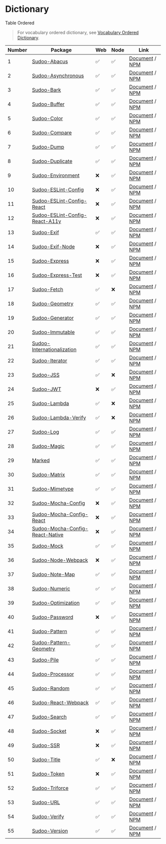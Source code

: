 # Dictionary

Table Ordered

> For vocabulary ordered dictionary, see [Vocabulary Ordered Dictionary](./vocabulary).

| Number | Package                                                                                    | Web | Node | Link                                                                                                         |
| ------ | ------------------------------------------------------------------------------------------ | --- | ---- | ------------------------------------------------------------------------------------------------------------ |
| 1      | [Sudoo-Abacus](//github.com/SudoDotDog/Sudoo-Abacus)                                       | ✅   | ✅    | [Document](//abacus.sudo.dog) / [NPM](//npmjs.com/package/@sudoo/abacus)                                     |
| 2      | [Sudoo-Asynchronous](//github.com/SudoDotDog/Sudoo-Asynchronous)                           | ✅   | ✅    | [Document](//asynchronous.sudo.dog) / [NPM](//npmjs.com/package/@sudoo/asynchronous)                         |
| 3      | [Sudoo-Bark](//github.com/SudoDotDog/Sudoo-Bark)                                           | ✅   | ✅    | [Document](//bark.sudo.dog) / [NPM](//npmjs.com/package/@sudoo/bark)                                         |
| 4      | [Sudoo-Buffer](//github.com/SudoDotDog/Sudoo-Buffer)                                       | ✅   | ✅    | [Document](//buffer.sudo.dog) / [NPM](//npmjs.com/package/@sudoo/buffer)                                     |
| 5      | [Sudoo-Color](//github.com/SudoDotDog/Sudoo-Color)                                         | ✅   | ✅    | [Document](//color.sudo.dog) / [NPM](//npmjs.com/package/@sudoo/color)                                       |
| 6      | [Sudoo-Compare](//github.com/SudoDotDog/Sudoo-Compare)                                     | ✅   | ✅    | [Document](//compare.sudo.dog) / [NPM](//npmjs.com/package/@sudoo/compare)                                   |
| 7      | [Sudoo-Dump](//github.com/SudoDotDog/Sudoo-Dump)                                           | ✅   | ✅    | [Document](//dump.sudo.dog) / [NPM](//npmjs.com/package/@sudoo/dump)                                         |
| 8      | [Sudoo-Duplicate](//github.com/SudoDotDog/Sudoo-Duplicate)                                 | ✅   | ✅    | [Document](//duplicate.sudo.dog) / [NPM](//npmjs.com/package/@sudoo/duplicate)                               |
| 9      | [Sudoo-Environment](//github.com/SudoDotDog/Sudoo-Environment)                             | ❌   | ✅    | [Document](//environment.sudo.dog) / [NPM](//npmjs.com/package/@sudoo/environment)                           |
| 10     | [Sudoo-ESLint-Config](//github.com/SudoDotDog/Sudoo-ESLint-Config)                         | ❌   | ✅    | [Document](//eslint-config.sudo.dog) / [NPM](//npmjs.com/package/@sudoo/eslint-config)                       |
| 11     | [Sudoo-ESLint-Config-React](//github.com/SudoDotDog/Sudoo-ESLint-Config-React)             | ❌   | ✅    | [Document](//eslint-config-react.sudo.dog) / [NPM](//npmjs.com/package/@sudoo/eslint-config-react)           |
| 12     | [Sudoo-ESLint-Config-React-A11y](//github.com/SudoDotDog/Sudoo-ESLint-Config-React-A11y)   | ❌   | ✅    | [Document](//eslint-config-react-a11y.sudo.dog) / [NPM](//npmjs.com/package/@sudoo/eslint-config-react-a11y) |
| 13     | [Sudoo-Exif](//github.com/SudoDotDog/Sudoo-Exif)                                           | ✅   | ✅    | [Document](//exif.sudo.dog) / [NPM](//npmjs.com/package/@sudoo/exif)                                         |
| 14     | [Sudoo-Exif-Node](//github.com/SudoDotDog/Sudoo-Exif-Node)                                 | ❌   | ✅    | [Document](//exif-node.sudo.dog) / [NPM](//npmjs.com/package/@sudoo/exif-node)                               |
| 15     | [Sudoo-Express](//github.com/SudoDotDog/Sudoo-Express)                                     | ❌   | ✅    | [Document](//express.sudo.dog) / [NPM](//npmjs.com/package/@sudoo/express)                                   |
| 16     | [Sudoo-Express-Test](//github.com/SudoDotDog/Sudoo-Express-Test)                           | ❌   | ✅    | [Document](//express-test.sudo.dog) / [NPM](//npmjs.com/package/@sudoo/express-test)                         |
| 17     | [Sudoo-Fetch](//github.com/SudoDotDog/Sudoo-Fetch)                                         | ✅   | ❌    | [Document](//fetch.sudo.dog) / [NPM](//npmjs.com/package/@sudoo/fetch)                                       |
| 18     | [Sudoo-Geometry](//github.com/SudoDotDog/Sudoo-Geometry)                                   | ✅   | ✅    | [Document](//geometry.sudo.dog) / [NPM](//npmjs.com/package/@sudoo/geometry)                                 |
| 19     | [Sudoo-Generator](//github.com/SudoDotDog/Sudoo-Generator)                                 | ✅   | ✅    | [Document](//generator.sudo.dog) / [NPM](//npmjs.com/package/@sudoo/generator)                               |
| 20     | [Sudoo-Immutable](//github.com/SudoDotDog/Sudoo-Immutable)                                 | ✅   | ✅    | [Document](//immutable.sudo.dog) / [NPM](//npmjs.com/package/@sudoo/immutable)                               |
| 21     | [Sudoo-Internationalization](//github.com/SudoDotDog/Sudoo-Internationalization)           | ✅   | ✅    | [Document](//internationalization.sudo.dog) / [NPM](//npmjs.com/package/@sudoo/internationalization)         |
| 22     | [Sudoo-Iterator](//github.com/SudoDotDog/Sudoo-Iterator)                                   | ✅   | ✅    | [Document](//iterator.sudo.dog) / [NPM](//npmjs.com/package/@sudoo/iterator)                                 |
| 23     | [Sudoo-JSS](//github.com/SudoDotDog/Sudoo-JSS)                                             | ✅   | ❌    | [Document](//jss.sudo.dog) / [NPM](//npmjs.com/package/@sudoo/jss)                                           |
| 24     | [Sudoo-JWT](//github.com/SudoDotDog/Sudoo-JWT)                                             | ❌   | ✅    | [Document](//jwt.sudo.dog) / [NPM](//npmjs.com/package/@sudoo/jwt)                                           |
| 25     | [Sudoo-Lambda](//github.com/SudoDotDog/Sudoo-Lambda)                                       | ✅   | ❌    | [Document](//lambda.sudo.dog) / [NPM](//npmjs.com/package/@sudoo/lambda)                                     |
| 26     | [Sudoo-Lambda-Verify](//github.com/SudoDotDog/Sudoo-Lambda-Verify)                         | ✅   | ❌    | [Document](//lambda-verify.sudo.dog) / [NPM](//npmjs.com/package/@sudoo/lambda-verify)                       |
| 27     | [Sudoo-Log](//github.com/SudoDotDog/Sudoo-Log)                                             | ✅   | ✅    | [Document](//log.sudo.dog) / [NPM](//npmjs.com/package/@sudoo/log)                                           |
| 28     | [Sudoo-Magic](//github.com/SudoDotDog/Sudoo-Magic)                                         | ✅   | ✅    | [Document](//magic.sudo.dog) / [NPM](//npmjs.com/package/@sudoo/magic)                                       |
| 29     | [Marked](//github.com/SudoDotDog/Marked)                                                   | ✅   | ✅    | [Document](//marked.sudo.dog) / [NPM](//npmjs.com/package/@sudoo/marked)                                     |
| 30     | [Sudoo-Matrix](//github.com/SudoDotDog/Sudoo-Matrix)                                       | ✅   | ✅    | [Document](//matrix.sudo.dog) / [NPM](//npmjs.com/package/@sudoo/matrix)                                     |
| 31     | [Sudoo-Mimetype](//github.com/SudoDotDog/Sudoo-Mimetype)                                   | ✅   | ✅    | [Document](//mimetype.sudo.dog) / [NPM](//npmjs.com/package/@sudoo/mimetype)                                 |
| 32     | [Sudoo-Mocha-Config](//github.com/SudoDotDog/Sudoo-Mocha-Config)                           | ❌   | ✅    | [Document](//mocha-config.sudo.dog) / [NPM](//npmjs.com/package/@sudoo/mocha-config)                         |
| 33     | [Sudoo-Mocha-Config-React](//github.com/SudoDotDog/Sudoo-Mocha-Config-React)               | ❌   | ✅    | [Document](//mocha-config-react.sudo.dog) / [NPM](//npmjs.com/package/@sudoo/mocha-config-react)             |
| 34     | [Sudoo-Mocha-Config-React-Native](//github.com/SudoDotDog/Sudoo-Mocha-Config-React-Native) | ❌   | ✅    | [Document](//mocha-config-rn.sudo.dog) / [NPM](//npmjs.com/package/@sudoo/mocha-config-react-native)         |
| 35     | [Sudoo-Mock](//github.com/SudoDotDog/Sudoo-Mock)                                           | ✅   | ✅    | [Document](//mock.sudo.dog) / [NPM](//npmjs.com/package/@sudoo/mock)                                         |
| 36     | [Sudoo-Node-Webpack](//github.com/SudoDotDog/Sudoo-Node-Webpack)                           | ❌   | ✅    | [Document](//node-webpack.sudo.dog) / [NPM](//npmjs.com/package/@sudoo/webpack-node)                         |
| 37     | [Sudoo-Note-Map](//github.com/SudoDotDog/Sudoo-Note-Map)                                   | ✅   | ✅    | [Document](//note-map.sudo.dog) / [NPM](//npmjs.com/package/@sudoo/note-map)                                 |
| 38     | [Sudoo-Numeric](//github.com/SudoDotDog/Sudoo-Numeric)                                     | ✅   | ✅    | [Document](//numeric.sudo.dog) / [NPM](//npmjs.com/package/@sudoo/numeric)                                   |
| 39     | [Sudoo-Optimization](//github.com/SudoDotDog/Sudoo-Optimization)                           | ✅   | ✅    | [Document](//optimization.sudo.dog) / [NPM](//npmjs.com/package/@sudoo/optimization)                         |
| 40     | [Sudoo-Password](//github.com/SudoDotDog/Sudoo-Password)                                   | ❌   | ✅    | [Document](//password.sudo.dog) / [NPM](//npmjs.com/package/@sudoo/password)                                 |
| 41     | [Sudoo-Pattern](//github.com/SudoDotDog/Sudoo-Pattern)                                     | ✅   | ✅    | [Document](//pattern.sudo.dog) / [NPM](//npmjs.com/package/@sudoo/pattern)                                   |
| 42     | [Sudoo-Pattern-Geometry](//github.com/SudoDotDog/Sudoo-Pattern-Geometry)                   | ✅   | ✅    | [Document](//pattern-geometry.sudo.dog) / [NPM](//npmjs.com/package/@sudoo/pattern-geometry)                 |
| 43     | [Sudoo-Pile](//github.com/SudoDotDog/Sudoo-Pile)                                           | ✅   | ✅    | [Document](//pile.sudo.dog) / [NPM](//npmjs.com/package/@sudoo/pile)                                         |
| 44     | [Sudoo-Processor](//github.com/SudoDotDog/Sudoo-Processor)                                 | ✅   | ✅    | [Document](//processor.sudo.dog) / [NPM](//npmjs.com/package/@sudoo/processor)                               |
| 45     | [Sudoo-Random](//github.com/SudoDotDog/Sudoo-Random)                                       | ✅   | ✅    | [Document](//random.sudo.dog) / [NPM](//npmjs.com/package/@sudoo/random)                                     |
| 46     | [Sudoo-React-Webpack](//github.com/SudoDotDog/Sudoo-React-Webpack)                         | ✅   | ✅    | [Document](//react-webpack.sudo.dog) / [NPM](//npmjs.com/package/@sudoo/webpack-react)                       |
| 47     | [Sudoo-Search](//github.com/SudoDotDog/Sudoo-Search)                                       | ✅   | ✅    | [Document](//search.sudo.dog) / [NPM](//npmjs.com/package/@sudoo/search)                                     |
| 48     | [Sudoo-Socket](//github.com/SudoDotDog/Sudoo-Socket)                                       | ❌   | ✅    | [Document](//socket.sudo.dog) / [NPM](//npmjs.com/package/@sudoo/socket)                                     |
| 49     | [Sudoo-SSR](//github.com/SudoDotDog/Sudoo-SSR)                                             | ❌   | ✅    | [Document](//ssr.sudo.dog) / [NPM](//npmjs.com/package/@sudoo/ssr)                                           |
| 50     | [Sudoo-Title](//github.com/SudoDotDog/Sudoo-Title)                                         | ✅   | ❌    | [Document](//title.sudo.dog) / [NPM](//npmjs.com/package/@sudoo/title)                                       |
| 51     | [Sudoo-Token](//github.com/SudoDotDog/Sudoo-Token)                                         | ❌   | ✅    | [Document](//token.sudo.dog) / [NPM](//npmjs.com/package/@sudoo/token)                                       |
| 52     | [Sudoo-Triforce](//github.com/SudoDotDog/Sudoo-Triforce)                                   | ✅   | ✅    | [Document](//triforce.sudo.dog) / [NPM](//npmjs.com/package/@sudoo/triforce)                                 |
| 53     | [Sudoo-URL](//github.com/SudoDotDog/Sudoo-URL)                                             | ✅   | ✅    | [Document](//url.sudo.dog) / [NPM](//npmjs.com/package/@sudoo/url)                                           |
| 54     | [Sudoo-Verify](//github.com/SudoDotDog/Sudoo-Verify)                                       | ✅   | ✅    | [Document](//verify.sudo.dog) / [NPM](//npmjs.com/package/@sudoo/verify)                                     |
| 55     | [Sudoo-Version](//github.com/SudoDotDog/Sudoo-Version)                                     | ✅   | ✅    | [Document](//version.sudo.dog) / [NPM](//npmjs.com/package/@sudoo/version)                                   |
